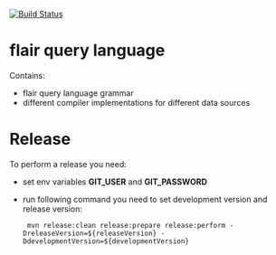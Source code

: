 [![Build Status](https://dev.azure.com/VizCentric/Flair%20BI/_apis/build/status/viz-centric.flair-query-language?branchName=master)](https://dev.azure.com/VizCentric/Flair%20BI/_build/latest?definitionId=3&branchName=master)
# flair query language

Contains:
- flair query language grammar
- different compiler implementations for different data sources

# Release

To perform a release you need:
* set env variables **GIT_USER** and **GIT_PASSWORD**
* run following command you need to set development version and release version:

   ` mvn release:clean release:prepare release:perform -DreleaseVersion=${releaseVersion} -DdevelopmentVersion=${developmentVersion}`

